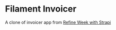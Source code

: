 # Filament Invoicer

A clone of invoicer app from [Refine Week with Strapi](https://refine.dev/week-of-refine-strapi/)
